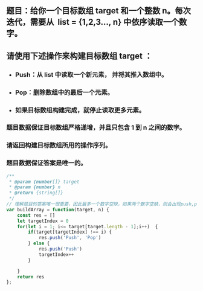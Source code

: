 ## 题目：给你一个目标数组 target 和一个整数 n。每次迭代，需要从  list = {1,2,3..., n} 中依序读取一个数字。
## 请使用下述操作来构建目标数组 target ：
- ### Push：从 list 中读取一个新元素， 并将其推入数组中。
- ### Pop：删除数组中的最后一个元素。
- ### 如果目标数组构建完成，就停止读取更多元素。
### 题目数据保证目标数组严格递增，并且只包含 1 到 n 之间的数字。
### 请返回构建目标数组所用的操作序列。
### 题目数据保证答案是唯一的。

```js
/**
 * @param {number[]} target
 * @param {number} n
 * @return {string[]}
 */
// 理解题目的答案唯一很重要，因此最多一个数字空缺，如果两个数字空缺，则会出现push,push,pop,pop或push,pop,push,pop两种答案，所以空缺的数字为push,pop，否则push
var buildArray = function(target, n) {
    const res = []
    let targetIndex = 0
    for(let i = 1; i<= target[target.length - 1];i++)  {
        if(target[targetIndex] !== i) {
            res.push('Push', 'Pop')
        } else {
            res.push('Push')
            targetIndex++
        }

    }
    return res
};
```